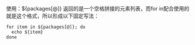 使用：${packages[@]} 返回的是一个空格拼接的元素列表，而for in配合使用的就是这个格式，所以形成以下固定写法：

    for item in ${packages[@]}; do
      echo ${item}
    done